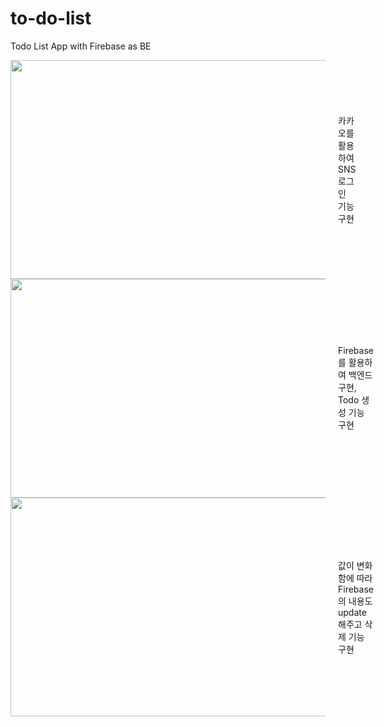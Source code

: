 # to-do-list
Todo List App with Firebase as BE

<div style="display: flex; align-items: center;">
  <img src="https://github.com/by-cho/to-do-list/assets/149221715/9c205258-1e18-46d7-8e3d-4bb188278c20" width="550" height="350" style="margin-right: 20px;">
  <p>카카오를 활용하여 SNS로그인 기능 구현</p>
</div>

<div style="display: flex; align-items: center;">
  <img src="https://github.com/by-cho/to-do-list/assets/149221715/461a3e25-4c86-4aae-86ca-1d8eae79ec83" width="550" height="350" style="margin-right: 20px;">
  <p>Firebase를 활용하여 백엔드 구현, Todo 생성 기능 구현</p>
</div>

<div style="display: flex; align-items: center;">
  <img src="https://github.com/by-cho/to-do-list/assets/149221715/191963ce-3869-4f94-974b-879290fe51fa" width="550" height="350" style="margin-right: 20px;">
  <p>값이 변화 함에 따라 Firebase의 내용도 update해주고 삭제 기능 구현</p>
</div>
